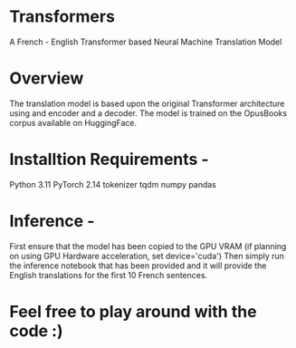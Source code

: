 # Transformers
A French - English Transformer based Neural Machine Translation Model

# Overview
The translation model is based upon the original Transformer architecture using and encoder and a decoder. The model is trained on the OpusBooks corpus available on HuggingFace.

# Installtion Requirements - 
Python 3.11
PyTorch 2.14
tokenizer
tqdm
numpy
pandas

# Inference - 
First ensure that the model has been copied to the GPU VRAM (if planning on using GPU Hardware acceleration, set device='cuda')
Then simply run the inference notebook that has been provided and it will provide the English translations for the first 10 French sentences.

# Feel free to play around with the code :)
